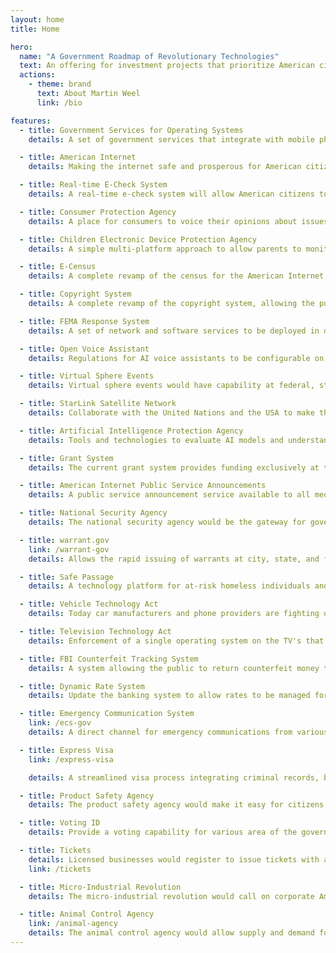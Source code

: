```yaml
---
layout: home
title: Home

hero:
  name: "A Government Roadmap of Revolutionary Technologies"
  text: An offering for investment projects that prioritize American citizens' safety and prosperity, while creating more accountability for the government and its citizens.
  actions:
    - theme: brand
      text: About Martin Weel
      link: /bio

features:
  - title: Government Services for Operating Systems
    details: A set of government services that integrate with mobile phones, car operating systems, TV systems, and gaming systems to bridge communication gaps between the government and its citizens. Today we depend on corporations to handle governmental roles in our devices, and the further they take those roles on the further our risk is increased of governmental takeover.

  - title: American Internet
    details: Making the internet safe and prosperous for American citizens by providing a private domain system. Which includes licensing capabilities, revocation capabilities, government ID verification, and content filtering and security using Artificial Intelligence.

  - title: Real-time E-Check System
    details: A real-time e-check system will allow American citizens to transfer money electronically in real-time with no costs to each other. A jury system that allows judgement against buyers and sellers where domains can be fined and/or revoked for fraud.

  - title: Consumer Protection Agency
    details: A place for consumers to voice their opinions about issues that concern them at the federal, state, and city levels with government traceability to completion in the government and market place.  A "consumer" lobby of sorts.  Where would I voice my concern for the way receipts are printed, and propose a standard for that?

  - title: Children Electronic Device Protection Agency
    details: A simple multi-platform approach to allow parents to monitor and control their children's electronic devices across all devices with a single interface.

  - title: E-Census
    details: A complete revamp of the census for the American Internet, allowing various government agencies the ability to survey its constituents and provide resulting datasets to the public and for analysis.

  - title: Copyright System
    details: A complete revamp of the copyright system, allowing the public to submit works electronically, verify and protect copyrighted work using Artificial Intelligence.

  - title: FEMA Response System
    details: A set of network and software services to be deployed in disaster areas during emergencies, connecting, tracking and executing emergency responses.

  - title: Open Voice Assistant
    details: Regulations for AI voice assistants to be configurable on mobile phones and other environments, ensuring open access to various marketplace assistants.

  - title: Virtual Sphere Events
    details: Virtual sphere events would have capability at federal, state, and city levels, allowing GPS geo-fencing where much like plots of land, when a user in a certain area can press a button and get applications that pertain to that area.  For example going to a restaurant and getting the menu, or going to a parking garage and purchasing a parking pass, or going to a state park and getting trail maps.

  - title: StarLink Satellite Network
    details: Collaborate with the United Nations and the USA to make the StarLink Satellite system an FCC asset and allow the public to sell Wi-Fi devices under their own businesses in a unified sales platform.

  - title: Artificial Intelligence Protection Agency
    details: Tools and technologies to evaluate AI models and understand political intents behind foreign actor AI models.  For example, you could have an Anthropic (USA) vs. Qwen (Chinese) debate on whether Taiwan is a Chinese owned country or an independent country.  These type of policy questions/conflicts can be debated between AI models, and you can have deep insights into the AI’s training models to uncover their true intent.  This product is already completed.

  - title: Grant System
    details: The current grant system provides funding exclusively at the federal level, meaning grant needs and accountability of those grants and priorities are determined solely at the federal level.  The proposed grant system would empower state and local municipalities with greater autonomy to identify their specific needs and offer a simple, streamlined way to provide funding and the accountability that follows it by its citzens in which the grants are meant to serve.

  - title: American Internet Public Service Announcements
    details: A public service announcement service available to all media platforms serve public messages from various government agencies.  For example, the federal government might use it to educate parents on device time, where a local municipality might use it to discuss bike lane edict.

  - title: National Security Agency
    details: The national security agency would be the gateway for government municipalities to login into devices, and/or view device content based on a warrant and permission granted by the user when setting up their devices via the government OS on the device.

  - title: warrant.gov
    link: /warrant-gov
    details: Allows the rapid issuing of warrants at city, state, and federal levels with government oversight to view users devices via the National Security Agency.

  - title: Safe Passage
    details: A technology platform for at-risk homeless individuals and/or families to find safe housing regardless of their circumstances.

  - title: Vehicle Technology Act
    details: Today car manufacturers and phone providers are fighting over the cars infotainment systems.  The vehicle technology act would allow buyers of cars to install their own operating systems in the car so the user can have a single easy to use interface while driving. Operating systems would be transferable from car to car.

  - title: Television Technology Act
    details: Enforcement of a single operating system on the TV's that can be installed by the customer.  Again, Apple/Google/Amazon and TV manufacturers are fighting over control of the TV which has made it extremely difficult for the consumer to navigate and use.

  - title: FBI Counterfeit Tracking System
    details: A system allowing the public to return counterfeit money to banks for legitimate currency, tracking areas of counterfeit circulation.

  - title: Dynamic Rate System
    details: Update the banking system to allow rates to be managed for obtaining loans for new homes, businesses, and other ventures based on local market factors, instead of one single rate to manage the economy today.  A data warehouse would be provided to understand the market conditions of various markets and set rates accordingly.

  - title: Emergency Communication System
    link: /ecs-gov
    details: A direct channel for emergency communications from various levels of government to the public's operating systems via the government OS.  This would include both messages, and location aware information based on users locations from the mobile phones or address.

  - title: Express Visa
    link: /express-visa

    details: A streamlined visa process integrating criminal records, banking and taxation to make immigration easier, safe and fair for American citizens.

  - title: Product Safety Agency
    details: The product safety agency would make it easy for citizens to report issues with products they purchase in the market place.  By clicking on receipts on the bank to notify the agency of issues.

  - title: Voting ID
    details: Provide a voting capability for various area of the government by providing an ID during the voting process, and an open database to verify results.

  - title: Tickets
    details: Licensed businesses would register to issue tickets with a licensed e-mail address for selling tickets.
    link: /tickets

  - title: Micro-Industrial Revolution
    details: The micro-industrial revolution would call on corporate America to usher in a new production capacity to develop products and services in local areas with smaller production processes and better environmental controls.  This would be coupled with a standardized robust API system to allow these small areas of production, services and consumers to communicate.  Today our supply chain(s) are far to long and costly in environmental, and to difficult to protect with ongoing wars.

  - title: Animal Control Agency
    link: /animal-agency
    details: The animal control agency would allow supply and demand for animal populations along with registration, transfer, validation of animals.
---
```


